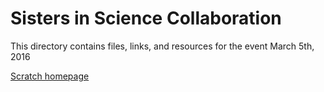 # Sisters in Science Collaboration
This directory contains files, links, and resources for the event March 5th, 2016

<a href="https://scratch.mit.edu/">Scratch homepage</a>

